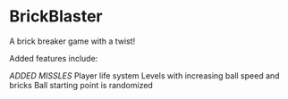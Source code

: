 # BrickBlaster
A brick breaker game with a twist!

Added features include:

*ADDED MISSLES*
Player life system
Levels with increasing ball speed and bricks
Ball starting point is randomized
